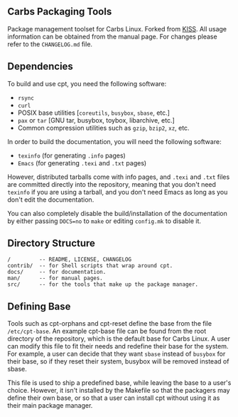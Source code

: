 Carbs Packaging Tools
--------------------------------------------------------------------------------

Package management toolset for Carbs Linux. Forked from [KISS]. All usage
information can be obtained from the manual page. For changes please refer to
the `CHANGELOG.md` file.

[KISS]: https://github.com/kisslinux/kiss


Dependencies
--------------------------------------------------------------------------------

To build and use cpt, you need the following software:

- `rsync`
- `curl`
- POSIX base utilities [`coreutils`, `busybox`, `sbase`, etc.]
- `pax` or `tar` [GNU tar, busybox, toybox, libarchive, etc.]
- Common compression utilities such as `gzip`, `bzip2`, `xz`, etc.


In order to build the documentation, you will need the following software:

- `texinfo` (for generating `.info` pages)
- `Emacs`   (for generating `.texi` and `.txt` pages)

However, distributed tarballs come with info pages, and `.texi` and `.txt` files
are committed directly into the repository, meaning that you don't need
`texinfo` if you are using a tarball, and you don't need Emacs as long as you
don't edit the documentation.

You can also completely disable the build/installation of the documentation by
either passing `DOCS=no` to `make` or editing `config.mk` to disable it.


Directory Structure
--------------------------------------------------------------------------------

    /         -- README, LICENSE, CHANGELOG
    contrib/  -- for Shell scripts that wrap around cpt.
    docs/     -- for documentation.
    man/      -- for manual pages.
    src/      -- for the tools that make up the package manager.


Defining Base
--------------------------------------------------------------------------------

Tools such as cpt-orphans and cpt-reset define the base from the file
`/etc/cpt-base`. An example cpt-base file can be found from the root directory
of the repository, which is the default base for Carbs Linux. A user can modify
this file to fit their needs and redefine their base for the system. For
example, a user can decide that they want `sbase` instead of `busybox` for their
base, so if they reset their system, busybox will be removed instead of sbase.

This file is used to ship a predefined base, while leaving the base to a user's
choice. However, it isn't installed by the Makefile so that the packagers may
define their own base, or so that a user can install cpt without using it as
their main package manager.
